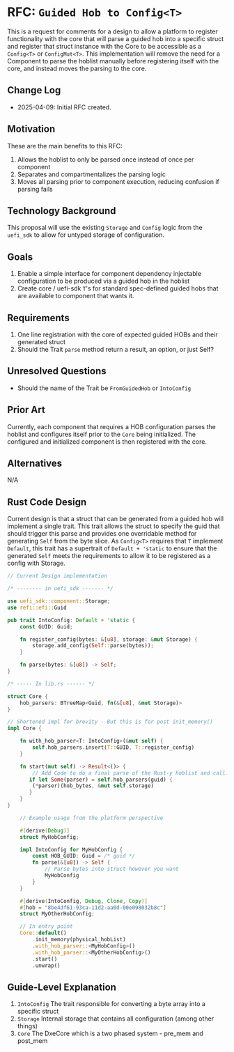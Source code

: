 # RFC: `Guided Hob to Config<T>`

This is a request for comments for a design to allow a platform to register functionality with the core that will parse a guided hob into a specific struct and register that struct instance with the Core to be accessible as a `Config<T>` or `ConfigMut<T>`. This implementation will remove the need for a Component to parse the hoblist manually before registering itself with the core, and instead moves the parsing to the core.

## Change Log

- 2025-04-09: Initial RFC created.

## Motivation

These are the main benefits to this RFC:

1. Allows the hoblist to only be parsed once instead of once per component
2. Separates and compartmentalizes the parsing logic
3. Moves all parsing prior to component execution, reducing confusion if parsing fails

## Technology Background

This proposal will use the existing `Storage` and `Config` logic from the `uefi_sdk` to allow for untyped storage of configuration.

## Goals

1. Enable a simple interface for component dependency injectable configuration to be produced via a guided hob in the hoblist
2. Create core / uefi-sdk `T`'s for standard spec-defined guided hobs that are available to component that wants it.

## Requirements

1. One line registration with the core of expected guided HOBs and their generated struct
2. Should the Trait `parse` method return a result, an option, or just Self?

## Unresolved Questions

- Should the name of the Trait be `FromGuidedHob` or `IntoConfig`

## Prior Art

Currently, each component that requires a HOB configuration parses the hoblist and configures itself prior to the `Core` being initialized. The configured and initialized component is then registered with the core.

## Alternatives

N/A

## Rust Code Design

Current design is that a struct that can be generated from a guided hob will implement a single trait. This trait allows the struct to specify the guid that should trigger this parse and provides one overridable method for generating `Self` from the byte slice. As `Config<T>` requires that `T` implement `Default`, this trait has a supertrait of `Default + 'static` to ensure that the generated `Self` meets the requirements to allow it to be registered as a config with Storage.

```rust
// Current Design implementation

/* -------- in uefi_sdk ------- */

use uefi_sdk::component::Storage;
use refi::efi::Guid

pub trait IntoConfig: Default + 'static {
    const GUID: Guid;

    fn register_config(bytes: &[u8], storage: &mut Storage) {
        storage.add_config(Self::parse(bytes));
    }

    fn parse(bytes: &[u8]) -> Self;
}

/* ----- In lib.rs ------ */

struct Core {
    hob_parsers: BTreeMap<Guid, fn(&[u8], &mut Storage)>
}

// Shortened impl for brevity - But this is for post init_memory()
impl Core {

    fn with_hob_parser<T: IntoConfig>(&mut self) {
        self.hob_parsers.insert(T::GUID, T::register_config)
    }

    fn start(mut self) -> Result<()> {
        // Add Code to do a final parse of the Rust-y hoblist and call:
       if let Some(parser) = self.hob_parsers(guid) {
        (*parser)(hob_bytes, &mut self.storage)
       }
    }
}
```

``` rust
    // Example usage from the platform perspective

    #[derive(Debug)]
    struct MyHobConfig;

    impl IntoConfig for MyHobConfig {
        const HOB_GUID: Guid = /* guid */
        fn parse(&[u8]) -> Self {
            // Parse bytes into struct however you want
            MyHobConfig
        }
    }

    #[derive(IntoConfig, Debug, Clone, Copy)]
    #[hob = "8be4df61-93ca-11d2-aa0d-00e098032b8c"]
    struct MyOtherHobConfig;

    // In entry point
    Core::default()
        .init_memory(physical_hobList)
        .with_hob_parser::<MyHobConfig>()
        .with_hob_parser::<MyOtherHobConfig>()
        .start()
        .unwrap()
```

## Guide-Level Explanation

1. `IntoConfig` The trait responsible for converting a byte array into a specific struct
2. `Storage` Internal storage that contains all configuration (among other things)
3. `Core` The DxeCore which is a two phased system - pre_mem and post_mem

